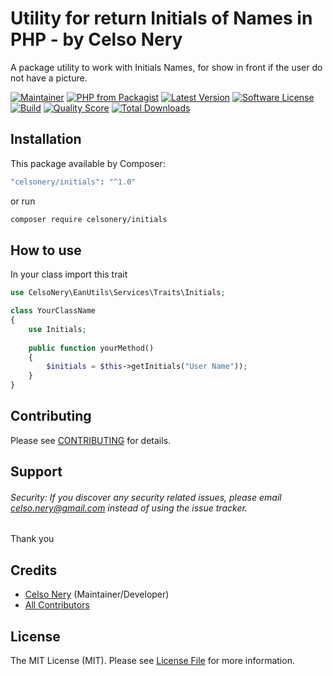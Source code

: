 # Utility for return Initials of Names in PHP - by Celso Nery
A package utility to work with Initials Names, for show in front if the user do not have a picture.

[![Maintainer](http://img.shields.io/badge/maintainer-@celsonery-blue.svg?style=flat-square)](https://twitter.com/celsonery)
[![PHP from Packagist](https://img.shields.io/packagist/php-v/celsonery/php-initials.svg?style=flat-square)](https://packagist.org/packages/celsonery/php-initials)
[![Latest Version](https://img.shields.io/github/release/celsonery/php-initials.svg?style=flat-square)](https://github.com/celsonery/php-initials/releases)
[![Software License](https://img.shields.io/badge/license-MIT-brightgreen.svg?style=flat-square)](LICENSE)
[![Build](https://img.shields.io/scrutinizer/build/g/celsonery/php-initials.svg?style=flat-square)](https://scrutinizer-ci.com/g/celsonery/php-initials)
[![Quality Score](https://img.shields.io/scrutinizer/g/celsonery/php-initials.svg?style=flat-square)](https://scrutinizer-ci.com/g/celsonery/php-initials)
[![Total Downloads](https://img.shields.io/packagist/dt/celsonery/php-initials.svg?style=flat-square)](https://packagist.org/packages/ccelsonery/php-initials)

## Installation

This package available by Composer:

```bash
"celsonery/initials": "^1.0"
```

or run

```bash
composer require celsonery/initials
```

## How to use

In your class import this trait
```php
use CelsoNery\EanUtils\Services\Traits\Initials;

class YourClassName
{
    use Initials;
    
    public function yourMethod()
    {
        $initials = $this->getInitials("User Name"));
    }
}
```


## Contributing

Please see [CONTRIBUTING](CONTRIBUTING.md) for details.

## Support

###### Security: If you discover any security related issues, please email celso.nery@gmail.com instead of using the issue tracker.

Thank you

## Credits

- [Celso Nery](https://github.com/celsonery) (Maintainer/Developer)
- [All Contributors](https://github.com/celsonery/php-initial/contributors)

## License

The MIT License (MIT). Please see [License File](LICENSE) for more information.
